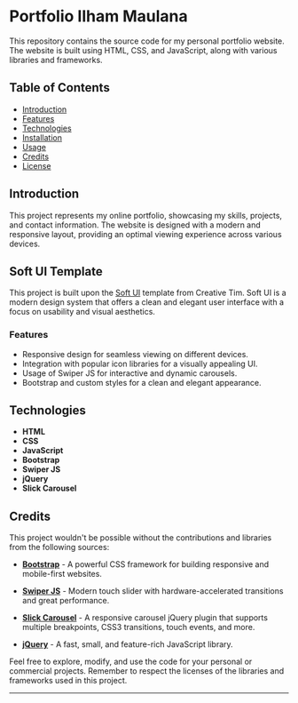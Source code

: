 # Portfolio Ilham Maulana

This repository contains the source code for my personal portfolio website. The website is built using HTML, CSS, and JavaScript, along with various libraries and frameworks.

## Table of Contents

- [Introduction](#introduction)
- [Features](#features)
- [Technologies](#technologies)
- [Installation](#installation)
- [Usage](#usage)
- [Credits](#credits)
- [License](#license)

## Introduction

This project represents my online portfolio, showcasing my skills, projects, and contact information. The website is designed with a modern and responsive layout, providing an optimal viewing experience across various devices.

## Soft UI Template

This project is built upon the [Soft UI](https://www.creative-tim.com/product/soft-ui-design-system) template from Creative Tim. Soft UI is a modern design system that offers a clean and elegant user interface with a focus on usability and visual aesthetics.

### Features

- Responsive design for seamless viewing on different devices.
- Integration with popular icon libraries for a visually appealing UI.
- Usage of Swiper JS for interactive and dynamic carousels.
- Bootstrap and custom styles for a clean and elegant appearance.

## Technologies

- **HTML**
- **CSS**
- **JavaScript**
- **Bootstrap**
- **Swiper JS**
- **jQuery**
- **Slick Carousel**

## Credits

This project wouldn't be possible without the contributions and libraries from the following sources:

- **[Bootstrap](https://getbootstrap.com/)** - A powerful CSS framework for building responsive and mobile-first websites.

- **[Swiper JS](https://swiperjs.com/)** - Modern touch slider with hardware-accelerated transitions and great performance.

- **[Slick Carousel](https://kenwheeler.github.io/slick/)** - A responsive carousel jQuery plugin that supports multiple breakpoints, CSS3 transitions, touch events, and more.

- **[jQuery](https://jquery.com/)** - A fast, small, and feature-rich JavaScript library.

Feel free to explore, modify, and use the code for your personal or commercial projects. Remember to respect the licenses of the libraries and frameworks used in this project.

---
